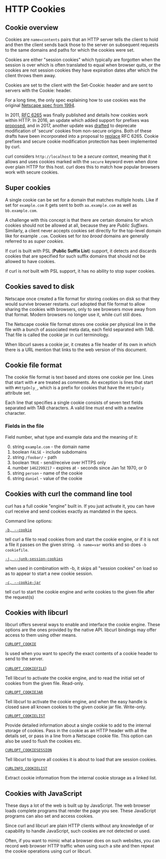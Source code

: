 <!--
Copyright (C) Daniel Stenberg, <daniel@haxx.se>, et al.

SPDX-License-Identifier: curl
-->

# HTTP Cookies

## Cookie overview

  Cookies are `name=contents` pairs that an HTTP server tells the client to
  hold and then the client sends back those to the server on subsequent
  requests to the same domains and paths for which the cookies were set.

  Cookies are either "session cookies" which typically are forgotten when the
  session is over which is often translated to equal when browser quits, or
  the cookies are not session cookies they have expiration dates after which
  the client throws them away.

  Cookies are set to the client with the Set-Cookie: header and are sent to
  servers with the Cookie: header.

  For a long time, the only spec explaining how to use cookies was the
  original [Netscape spec from 1994](https://curl.se/rfc/cookie_spec.html).

  In 2011, [RFC 6265](https://www.ietf.org/rfc/rfc6265.txt) was finally
  published and details how cookies work within HTTP. In 2016, an update which
  added support for prefixes was
  [proposed](https://datatracker.ietf.org/doc/html/draft-ietf-httpbis-cookie-prefixes-00),
  and in 2017, another update was
  [drafted](https://datatracker.ietf.org/doc/html/draft-ietf-httpbis-cookie-alone-01)
  to deprecate modification of 'secure' cookies from non-secure origins. Both
  of these drafts have been incorporated into a proposal to
  [replace](https://datatracker.ietf.org/doc/html/draft-ietf-httpbis-rfc6265bis-11)
  RFC 6265. Cookie prefixes and secure cookie modification protection has been
  implemented by curl.

  curl considers `http://localhost` to be a *secure context*, meaning that it
  allows and uses cookies marked with the `secure` keyword even when done over
  plain HTTP for this host. curl does this to match how popular browsers work
  with secure cookies.

## Super cookies

  A single cookie can be set for a domain that matches multiple hosts. Like if
  set for `example.com` it gets sent to both `aa.example.com` as well as
  `bb.example.com`.

  A challenge with this concept is that there are certain domains for which
  cookies should not be allowed at all, because they are *Public
  Suffixes*. Similarly, a client never accepts cookies set directly for the
  top-level domain like for example `.com`. Cookies set for *too broad*
  domains are generally referred to as *super cookies*.

  If curl is built with PSL (**Public Suffix List**) support, it detects and
  discards cookies that are specified for such suffix domains that should not
  be allowed to have cookies.

  if curl is *not* built with PSL support, it has no ability to stop super
  cookies.

## Cookies saved to disk

  Netscape once created a file format for storing cookies on disk so that they
  would survive browser restarts. curl adopted that file format to allow
  sharing the cookies with browsers, only to see browsers move away from that
  format. Modern browsers no longer use it, while curl still does.

  The Netscape cookie file format stores one cookie per physical line in the
  file with a bunch of associated meta data, each field separated with
  TAB. That file is called the cookie jar in curl terminology.

  When libcurl saves a cookie jar, it creates a file header of its own in
  which there is a URL mention that links to the web version of this document.

## Cookie file format

  The cookie file format is text based and stores one cookie per line. Lines
  that start with `#` are treated as comments. An exception is lines that
  start with `#HttpOnly_`, which is a prefix for cookies that have the
  `HttpOnly` attribute set.

  Each line that specifies a single cookie consists of seven text fields
  separated with TAB characters. A valid line must end with a newline
  character.

### Fields in the file

  Field number, what type and example data and the meaning of it:

  0. string `example.com` - the domain name
  1. boolean `FALSE` - include subdomains
  2. string `/foobar/` - path
  3. boolean `TRUE` - send/receive over HTTPS only
  4. number `1462299217` - expires at - seconds since Jan 1st 1970, or 0
  5. string `person` - name of the cookie
  6. string `daniel` - value of the cookie

## Cookies with curl the command line tool

  curl has a full cookie "engine" built in. If you just activate it, you can
  have curl receive and send cookies exactly as mandated in the specs.

  Command line options:

  [`-b, --cookie`](https://curl.se/docs/manpage.html#-b)

  tell curl a file to read cookies from and start the cookie engine, or if it
  is not a file it passes on the given string. `-b name=var` works and so does
  `-b cookiefile`.

  [`-j, --junk-session-cookies`](https://curl.se/docs/manpage.html#-j)

  when used in combination with -b, it skips all "session cookies" on load so
  as to appear to start a new cookie session.

  [`-c, --cookie-jar`](https://curl.se/docs/manpage.html#-c)

  tell curl to start the cookie engine and write cookies to the given file
  after the request(s)

## Cookies with libcurl

libcurl offers several ways to enable and interface the cookie engine. These
options are the ones provided by the native API. libcurl bindings may offer
access to them using other means.

[`CURLOPT_COOKIE`](https://curl.se/libcurl/c/CURLOPT_COOKIE.html)

Is used when you want to specify the exact contents of a cookie header to
send to the server.

[`CURLOPT_COOKIEFILE`](https://curl.se/libcurl/c/CURLOPT_COOKIEFILE.html))

Tell libcurl to activate the cookie engine, and to read the initial set of
cookies from the given file. Read-only.

[`CURLOPT_COOKIEJAR`](https://curl.se/libcurl/c/CURLOPT_COOKIEJAR.html)

Tell libcurl to activate the cookie engine, and when the easy handle is
closed save all known cookies to the given cookie jar file. Write-only.

[`CURLOPT_COOKIELIST`](https://curl.se/libcurl/c/CURLOPT_COOKIELIST.html)

Provide detailed information about a single cookie to add to the internal
storage of cookies. Pass in the cookie as an HTTP header with all the
details set, or pass in a line from a Netscape cookie file. This option can
also be used to flush the cookies etc.

[`CURLOPT_COOKIESESSION`](https://curl.se/libcurl/c/CURLOPT_COOKIESESSION.html)

Tell libcurl to ignore all cookies it is about to load that are session
cookies.

[`CURLINFO_COOKIELIST`](https://curl.se/libcurl/c/CURLINFO_COOKIELIST.html)

Extract cookie information from the internal cookie storage as a linked
list.

## Cookies with JavaScript

These days a lot of the web is built up by JavaScript. The web browser loads
complete programs that render the page you see. These JavaScript programs
can also set and access cookies.

Since curl and libcurl are plain HTTP clients without any knowledge of or
capability to handle JavaScript, such cookies are not detected or used.

Often, if you want to mimic what a browser does on such websites, you can
record web browser HTTP traffic when using such a site and then repeat the
cookie operations using curl or libcurl.
